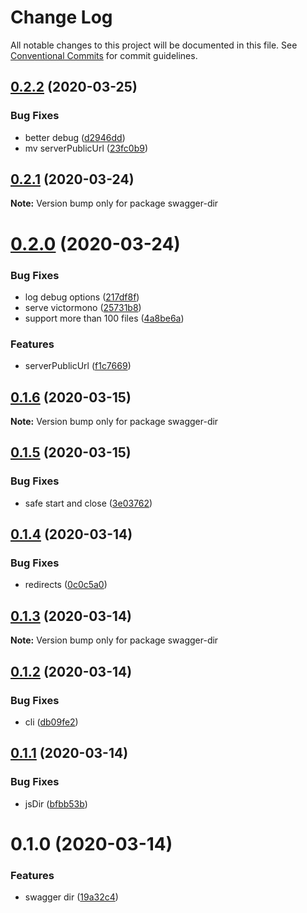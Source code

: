 # Change Log

All notable changes to this project will be documented in this file.
See [Conventional Commits](https://conventionalcommits.org) for commit guidelines.

## [0.2.2](https://github.com/VdustR/swagger-dir/compare/v0.2.1...v0.2.2) (2020-03-25)


### Bug Fixes

* better debug ([d2946dd](https://github.com/VdustR/swagger-dir/commit/d2946dde5e8e833faa9bc998ed9b1d14ba355bb2))
* mv serverPublicUrl ([23fc0b9](https://github.com/VdustR/swagger-dir/commit/23fc0b9efe9c85a3b6dcf57f2a674d1d169a32bc))





## [0.2.1](https://github.com/VdustR/swagger-dir/compare/v0.2.0...v0.2.1) (2020-03-24)

**Note:** Version bump only for package swagger-dir





# [0.2.0](https://github.com/VdustR/swagger-dir/compare/v0.1.6...v0.2.0) (2020-03-24)


### Bug Fixes

* log debug options ([217df8f](https://github.com/VdustR/swagger-dir/commit/217df8f75cfa47edbcf8e37a2c56f5040ec0d693))
* serve victormono ([25731b8](https://github.com/VdustR/swagger-dir/commit/25731b8655705bf2fe4136742d856bc6bceb8d6d))
* support more than 100 files ([4a8be6a](https://github.com/VdustR/swagger-dir/commit/4a8be6ac1984bf6f42ce70fae57211f55ff09808))


### Features

* serverPublicUrl ([f1c7669](https://github.com/VdustR/swagger-dir/commit/f1c76691fdde2d2382dc80ccfe6dd1cbac1ec4a3))





## [0.1.6](https://github.com/VdustR/swagger-dir/compare/v0.1.5...v0.1.6) (2020-03-15)

**Note:** Version bump only for package swagger-dir





## [0.1.5](https://github.com/VdustR/swagger-dir/compare/v0.1.4...v0.1.5) (2020-03-15)


### Bug Fixes

* safe start and close ([3e03762](https://github.com/VdustR/swagger-dir/commit/3e037629e323730fd648e084cb7b46c71dfd3d2b))





## [0.1.4](https://github.com/VdustR/swagger-dir/compare/v0.1.3...v0.1.4) (2020-03-14)


### Bug Fixes

* redirects ([0c0c5a0](https://github.com/VdustR/swagger-dir/commit/0c0c5a062edd3423d30a43f89d31487df3c6c36a))





## [0.1.3](https://github.com/VdustR/swagger-dir/compare/v0.1.2...v0.1.3) (2020-03-14)

**Note:** Version bump only for package swagger-dir





## [0.1.2](https://github.com/VdustR/swagger-dir/compare/v0.1.1...v0.1.2) (2020-03-14)


### Bug Fixes

* cli ([db09fe2](https://github.com/VdustR/swagger-dir/commit/db09fe24a8e5436584653d2f76ca70687db0ed1f))





## [0.1.1](https://github.com/VdustR/swagger-dir/compare/v0.1.0...v0.1.1) (2020-03-14)


### Bug Fixes

* jsDir ([bfbb53b](https://github.com/VdustR/swagger-dir/commit/bfbb53b081c3bf2b5b39f7aabc043520d8660af4))





# 0.1.0 (2020-03-14)


### Features

* swagger dir ([19a32c4](https://github.com/VdustR/swagger-dir/commit/19a32c449623c77b36184891f2e8d3cc694686b5))
